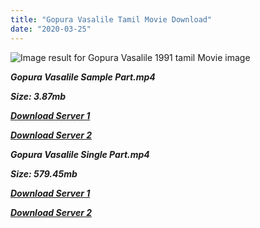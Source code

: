 ```yaml
---
title: "Gopura Vasalile Tamil Movie Download"
date: "2020-03-25"
---
```


![Image result for Gopura Vasalile 1991 tamil Movie image](https://upload.wikimedia.org/wikipedia/en/thumb/d/d1/Gopura_Vasalile_dvd.jpg/220px-Gopura_Vasalile_dvd.jpg)

**_Gopura Vasalile Sample Part.mp4_**

**_Size: 3.87mb_**

**_[Download Server 1](http://b2.wetransfer.vip/files/{6f622526c29ee360cda5b2e87a916054ceacd5b4cb5e41dd1b031440e2d63f02}20Actor{6f622526c29ee360cda5b2e87a916054ceacd5b4cb5e41dd1b031440e2d63f02}20Hits{6f622526c29ee360cda5b2e87a916054ceacd5b4cb5e41dd1b031440e2d63f02}20Collection/Karthik{6f622526c29ee360cda5b2e87a916054ceacd5b4cb5e41dd1b031440e2d63f02}20Movies{6f622526c29ee360cda5b2e87a916054ceacd5b4cb5e41dd1b031440e2d63f02}20Collections/Gopura{6f622526c29ee360cda5b2e87a916054ceacd5b4cb5e41dd1b031440e2d63f02}20Vaasalilae{6f622526c29ee360cda5b2e87a916054ceacd5b4cb5e41dd1b031440e2d63f02}20(1991)/Gopura{6f622526c29ee360cda5b2e87a916054ceacd5b4cb5e41dd1b031440e2d63f02}20Vaasalilae{6f622526c29ee360cda5b2e87a916054ceacd5b4cb5e41dd1b031440e2d63f02}20{6f622526c29ee360cda5b2e87a916054ceacd5b4cb5e41dd1b031440e2d63f02}20Sample{6f622526c29ee360cda5b2e87a916054ceacd5b4cb5e41dd1b031440e2d63f02}20HD.mp4)_**

**_[Download Server 2](http://b2.wetransfer.vip/files/{6f622526c29ee360cda5b2e87a916054ceacd5b4cb5e41dd1b031440e2d63f02}20Actor{6f622526c29ee360cda5b2e87a916054ceacd5b4cb5e41dd1b031440e2d63f02}20Hits{6f622526c29ee360cda5b2e87a916054ceacd5b4cb5e41dd1b031440e2d63f02}20Collection/Karthik{6f622526c29ee360cda5b2e87a916054ceacd5b4cb5e41dd1b031440e2d63f02}20Movies{6f622526c29ee360cda5b2e87a916054ceacd5b4cb5e41dd1b031440e2d63f02}20Collections/Gopura{6f622526c29ee360cda5b2e87a916054ceacd5b4cb5e41dd1b031440e2d63f02}20Vaasalilae{6f622526c29ee360cda5b2e87a916054ceacd5b4cb5e41dd1b031440e2d63f02}20(1991)/Gopura{6f622526c29ee360cda5b2e87a916054ceacd5b4cb5e41dd1b031440e2d63f02}20Vaasalilae{6f622526c29ee360cda5b2e87a916054ceacd5b4cb5e41dd1b031440e2d63f02}20{6f622526c29ee360cda5b2e87a916054ceacd5b4cb5e41dd1b031440e2d63f02}20Sample{6f622526c29ee360cda5b2e87a916054ceacd5b4cb5e41dd1b031440e2d63f02}20HD.mp4)_**

**_Gopura Vasalile Single Part.mp4_**

**_Size: 579.45mb_**

**_[Download Server 1](http://b2.wetransfer.vip/files/{6f622526c29ee360cda5b2e87a916054ceacd5b4cb5e41dd1b031440e2d63f02}20Actor{6f622526c29ee360cda5b2e87a916054ceacd5b4cb5e41dd1b031440e2d63f02}20Hits{6f622526c29ee360cda5b2e87a916054ceacd5b4cb5e41dd1b031440e2d63f02}20Collection/Karthik{6f622526c29ee360cda5b2e87a916054ceacd5b4cb5e41dd1b031440e2d63f02}20Movies{6f622526c29ee360cda5b2e87a916054ceacd5b4cb5e41dd1b031440e2d63f02}20Collections/Gopura{6f622526c29ee360cda5b2e87a916054ceacd5b4cb5e41dd1b031440e2d63f02}20Vaasalilae{6f622526c29ee360cda5b2e87a916054ceacd5b4cb5e41dd1b031440e2d63f02}20(1991)/Gopura{6f622526c29ee360cda5b2e87a916054ceacd5b4cb5e41dd1b031440e2d63f02}20Vaasalilae{6f622526c29ee360cda5b2e87a916054ceacd5b4cb5e41dd1b031440e2d63f02}20{6f622526c29ee360cda5b2e87a916054ceacd5b4cb5e41dd1b031440e2d63f02}20Single{6f622526c29ee360cda5b2e87a916054ceacd5b4cb5e41dd1b031440e2d63f02}20Part{6f622526c29ee360cda5b2e87a916054ceacd5b4cb5e41dd1b031440e2d63f02}20HD.mp4)_**

**_[Download Server 2](http://b2.wetransfer.vip/files/{6f622526c29ee360cda5b2e87a916054ceacd5b4cb5e41dd1b031440e2d63f02}20Actor{6f622526c29ee360cda5b2e87a916054ceacd5b4cb5e41dd1b031440e2d63f02}20Hits{6f622526c29ee360cda5b2e87a916054ceacd5b4cb5e41dd1b031440e2d63f02}20Collection/Karthik{6f622526c29ee360cda5b2e87a916054ceacd5b4cb5e41dd1b031440e2d63f02}20Movies{6f622526c29ee360cda5b2e87a916054ceacd5b4cb5e41dd1b031440e2d63f02}20Collections/Gopura{6f622526c29ee360cda5b2e87a916054ceacd5b4cb5e41dd1b031440e2d63f02}20Vaasalilae{6f622526c29ee360cda5b2e87a916054ceacd5b4cb5e41dd1b031440e2d63f02}20(1991)/Gopura{6f622526c29ee360cda5b2e87a916054ceacd5b4cb5e41dd1b031440e2d63f02}20Vaasalilae{6f622526c29ee360cda5b2e87a916054ceacd5b4cb5e41dd1b031440e2d63f02}20{6f622526c29ee360cda5b2e87a916054ceacd5b4cb5e41dd1b031440e2d63f02}20Single{6f622526c29ee360cda5b2e87a916054ceacd5b4cb5e41dd1b031440e2d63f02}20Part{6f622526c29ee360cda5b2e87a916054ceacd5b4cb5e41dd1b031440e2d63f02}20HD.mp4)_**
